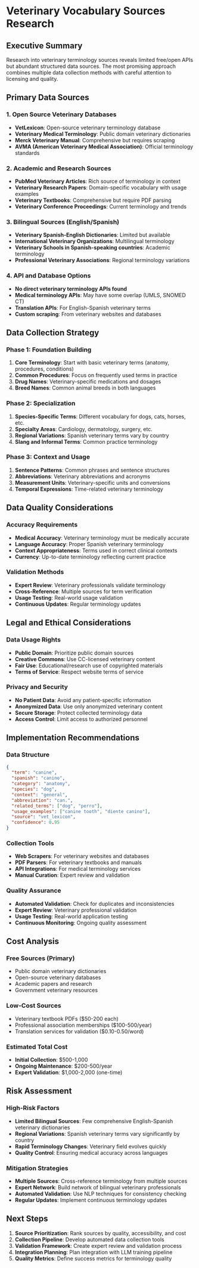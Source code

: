 # Veterinary Vocabulary Sources Research

## Executive Summary
Research into veterinary terminology sources reveals limited free/open APIs but abundant structured data sources. The most promising approach combines multiple data collection methods with careful attention to licensing and quality.

## Primary Data Sources

### 1. Open Source Veterinary Databases
- **VetLexicon**: Open-source veterinary terminology database
- **Veterinary Medical Terminology**: Public domain veterinary dictionaries
- **Merck Veterinary Manual**: Comprehensive but requires scraping
- **AVMA (American Veterinary Medical Association)**: Official terminology standards

### 2. Academic and Research Sources
- **PubMed Veterinary Articles**: Rich source of terminology in context
- **Veterinary Research Papers**: Domain-specific vocabulary with usage examples
- **Veterinary Textbooks**: Comprehensive but require PDF parsing
- **Veterinary Conference Proceedings**: Current terminology and trends

### 3. Bilingual Sources (English/Spanish)
- **Veterinary Spanish-English Dictionaries**: Limited but available
- **International Veterinary Organizations**: Multilingual terminology
- **Veterinary Schools in Spanish-speaking countries**: Academic terminology
- **Professional Veterinary Associations**: Regional terminology variations

### 4. API and Database Options
- **No direct veterinary terminology APIs found**
- **Medical terminology APIs**: May have some overlap (UMLS, SNOMED CT)
- **Translation APIs**: For English-Spanish veterinary terms
- **Custom scraping**: From veterinary websites and databases

## Data Collection Strategy

### Phase 1: Foundation Building
1. **Core Terminology**: Start with basic veterinary terms (anatomy, procedures, conditions)
2. **Common Procedures**: Focus on frequently used terms in practice
3. **Drug Names**: Veterinary-specific medications and dosages
4. **Breed Names**: Common animal breeds in both languages

### Phase 2: Specialization
1. **Species-Specific Terms**: Different vocabulary for dogs, cats, horses, etc.
2. **Specialty Areas**: Cardiology, dermatology, surgery, etc.
3. **Regional Variations**: Spanish veterinary terms vary by country
4. **Slang and Informal Terms**: Common practice terminology

### Phase 3: Context and Usage
1. **Sentence Patterns**: Common phrases and sentence structures
2. **Abbreviations**: Veterinary abbreviations and acronyms
3. **Measurement Units**: Veterinary-specific units and conversions
4. **Temporal Expressions**: Time-related veterinary terminology

## Data Quality Considerations

### Accuracy Requirements
- **Medical Accuracy**: Veterinary terminology must be medically accurate
- **Language Accuracy**: Proper Spanish veterinary terminology
- **Context Appropriateness**: Terms used in correct clinical contexts
- **Currency**: Up-to-date terminology reflecting current practice

### Validation Methods
- **Expert Review**: Veterinary professionals validate terminology
- **Cross-Reference**: Multiple sources for term verification
- **Usage Testing**: Real-world usage validation
- **Continuous Updates**: Regular terminology updates

## Legal and Ethical Considerations

### Data Usage Rights
- **Public Domain**: Prioritize public domain sources
- **Creative Commons**: Use CC-licensed veterinary content
- **Fair Use**: Educational/research use of copyrighted materials
- **Terms of Service**: Respect website terms of service

### Privacy and Security
- **No Patient Data**: Avoid any patient-specific information
- **Anonymized Data**: Use only anonymized veterinary content
- **Secure Storage**: Protect collected terminology data
- **Access Control**: Limit access to authorized personnel

## Implementation Recommendations

### Data Structure
```json
{
  "term": "canine",
  "spanish": "canino",
  "category": "anatomy",
  "species": "dog",
  "context": "general",
  "abbreviation": "can.",
  "related_terms": ["dog", "perro"],
  "usage_examples": ["canine tooth", "diente canino"],
  "source": "vet_lexicon",
  "confidence": 0.95
}
```

### Collection Tools
- **Web Scrapers**: For veterinary websites and databases
- **PDF Parsers**: For veterinary textbooks and manuals
- **API Integrations**: For medical terminology services
- **Manual Curation**: Expert review and validation

### Quality Assurance
- **Automated Validation**: Check for duplicates and inconsistencies
- **Expert Review**: Veterinary professional validation
- **Usage Testing**: Real-world application testing
- **Continuous Monitoring**: Ongoing quality assessment

## Cost Analysis

### Free Sources (Primary)
- Public domain veterinary dictionaries
- Open-source veterinary databases
- Academic papers and research
- Government veterinary resources

### Low-Cost Sources
- Veterinary textbook PDFs ($50-200 each)
- Professional association memberships ($100-500/year)
- Translation services for validation ($0.10-0.50/word)

### Estimated Total Cost
- **Initial Collection**: $500-1,000
- **Ongoing Maintenance**: $200-500/year
- **Expert Validation**: $1,000-2,000 (one-time)

## Risk Assessment

### High-Risk Factors
- **Limited Bilingual Sources**: Few comprehensive English-Spanish veterinary dictionaries
- **Regional Variations**: Spanish veterinary terms vary significantly by country
- **Rapid Terminology Changes**: Veterinary field evolves quickly
- **Quality Control**: Ensuring medical accuracy across languages

### Mitigation Strategies
- **Multiple Sources**: Cross-reference terminology from multiple sources
- **Expert Network**: Build network of bilingual veterinary professionals
- **Automated Validation**: Use NLP techniques for consistency checking
- **Regular Updates**: Implement continuous terminology updates

## Next Steps

1. **Source Prioritization**: Rank sources by quality, accessibility, and cost
2. **Collection Pipeline**: Develop automated data collection tools
3. **Validation Framework**: Create expert review and validation process
4. **Integration Planning**: Plan integration with LLM training pipeline
5. **Quality Metrics**: Define success metrics for terminology quality
